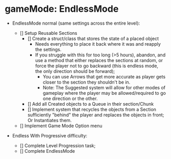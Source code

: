 # gameMode: EndlessMode

- EndlessMode normal (same settings across the entire level):

  - [] Setup Reusable Sections
    - [] Create a struct/class that stores the state of a placed object
      - Needs everything to place it back where it was and reapply the settings.
      - If you struggle with this for too long (>5 hours), abandon, and use a method that either replaces the sections at random, or force the player not to go backward (this is endless mode, the only direction should be forward);
        - You can use Arrows that get more accurate as player gets closer to the section they shouldn't be in.
        - Note: The Suggested system will allow for other modes of gameplay where the player may be allowed/required to go one direction or the other.
    - [] Add all Created objects to a Queue in their section/Chunk
    - [] Implement system that recycles the objects from a Section sufficiently "behind" the player and replaces the objects in front; Or Instantiates them.
  - [] Implement Game Mode Option menu

- Endless With Progressive difficulty:
  - [] Complete Level Progression task;
  - [] Complete EndlessMode
